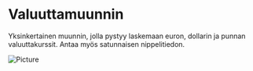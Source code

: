 # Valuuttamuunnin
Yksinkertainen muunnin, jolla pystyy laskemaan euron, dollarin ja punnan valuuttakurssit. Antaa myös satunnaisen nippelitiedon.

![Picture](https://user-images.githubusercontent.com/64441448/80658485-e3334a80-8a8e-11ea-9907-00f1fdabb9fd.png "Pic")

